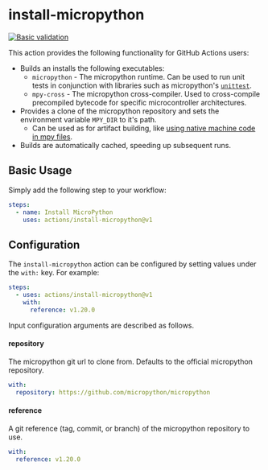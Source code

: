 # install-micropython

[![Basic validation](https://github.com/BrianPugh/install-micropython/actions/workflows/test.yaml/badge.svg?branch=main)](https://github.com/BrianPugh/install-micropython/actions/workflows/test.yaml)

This action provides the following functionality for GitHub Actions users:

* Builds an installs the following executables:
    * `micropython` - The micropython runtime. Can be used to run unit tests in conjunction with libraries such as micropython's [`unittest`](https://github.com/micropython/micropython-lib/tree/master/python-stdlib/unittest).
    * `mpy-cross` - The micropython cross-compiler. Used to cross-compile precompiled bytecode for specific microcontroller architectures.
* Provides a clone of the micropython repository and sets the environment variable `MPY_DIR` to it's path.
    * Can be used as for artifact building, like [using native machine code in mpy files](https://docs.micropython.org/en/latest/develop/natmod.html#natmod).
* Builds are automatically cached, speeding up subsequent runs.

## Basic Usage
Simply add the following step to your workflow:

```yaml
steps:
  - name: Install MicroPython
    uses: actions/install-micropython@v1
```

## Configuration
The `install-micropython` action can be configured by setting values under the `with:` key.
For example:

```yaml
steps:
  - uses: actions/install-micropython@v1
    with:
      reference: v1.20.0
```

Input configuration arguments are described as follows.

#### repository
The micropython git url to clone from. Defaults to the official micropython repository.

```yaml
with:
  repository: https://github.com/micropython/micropython
```

#### reference
A git reference (tag, commit, or branch) of the micropython repository to use.

```yaml
with:
  reference: v1.20.0
```
